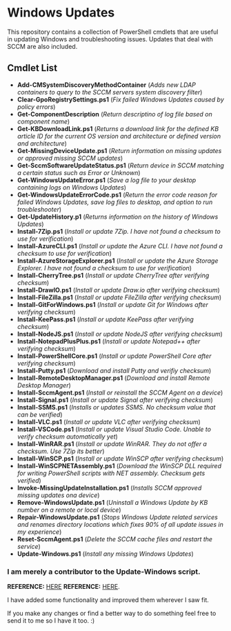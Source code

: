 # Windows Updates

This repository contains a collection of PowerShell cmdlets that are useful in updating Windows and troubleshooting issues. Updates that deal with SCCM are also included.


## Cmdlet List

- **Add-CMSystemDiscoveryMethodContainer** (*Adds new LDAP containers to query to the SCCM servers system discovery filter*)
- **Clear-GpoRegistrySettings.ps1** (*Fix failed Windows Updates caused by policy errors*)
- **Get-ComponentDescription** (*Return descriptino of log file based on component name*)
- **Get-KBDownloadLink.ps1** (*Returns a download link for the defined KB article ID for the current OS version and architecture or defined version and architecture*)
- **Get-MissingDeviceUpdate.ps1** (*Return information on missing updates or approved missing SCCM updates*)
- **Get-SccmSoftwareUpdateStatus.ps1** (*Return device in SCCM matching a certain status such as Error or Unknown*)
- **Get-WindowsUpdateError.ps1** (*Save a log file to your desktop containing logs on Windows Updates*)
- **Get-WindowsUpdateErrorCode.ps1** (*Return the error code reason for failed Windows Updates, save log files to desktop, and option to run troubleshooter*)
- **Get-UpdateHistory.p1** (*Returns information on the history of Windows Updates*)
- **Install-7Zip.ps1** (*Install or update 7Zip. I have not found a checksum to use for verification*)
- **Install-AzureCLI.ps1** (*Install or update the Azure CLI. I have not found a checksum to use for verification*)
- **Install-AzureStorageExplorer.ps1** (*Install or update the Azure Storage Explorer. I have not found a checksum to use for verification*)
- **Install-CherryTree.ps1** (*Install or update CherryTree after verifying checksum*)
- **Install-DrawIO.ps1** (*Install or update Draw.io after verifying checksum*)
- **Install-FileZilla.ps1** (*Install or update FileZilla after verifying checksum*)
- **Install-GitForWindows.ps1** (*Install or update Git for Windows after verifying checksum*)
- **Install-KeePass.ps1** (*Install or update KeePass after verifying checksum*)
- **Install-NodeJS.ps1** (*Install or update NodeJS after verifying checksum*)
- **Install-NotepadPlusPlus.ps1** (*Install or update Notepad++ after verifying checksum*)
- **Install-PowerShellCore.ps1** (*Install or update PowerShell Core after verifying checksum*)
- **Install-Putty.ps1** (*Download and install Putty and verifiy checksum*)
- **Install-RemoteDesktopManager.ps1** (*Download and install Remote Desktop Manager*)
- **Install-SccmAgent.ps1** (*Install or reinstall the SCCM Agent on a device*)
- **Install-Signal.ps1** (*Install or update Signal after verifying checksum*)
- **Install-SSMS.ps1** (*Installs or updates SSMS. No checksum value that can be verified*)
- **Install-VLC.ps1** (*Install or update VLC after verifying checksum*)
- **Install-VSCode.ps1** (*Install or update Visual Studio Code. Unable to verify checksum automatically yet*)
- **Install-WinRAR.ps1** (*Install or update WinRAR. They do not offer a checksum. Use 7Zip its better*)
- **Install-WinSCP.ps1** (*Install or update WinSCP after verifying checksum*)
- **Install-WinSCPNETAssembly.ps1** (*Download the WinSCP DLL required for writing PowerShell scripts with NET assembly. Checksum gets verified*)
- **Invoke-MissingUpdateInstallation.ps1** (*Installs SCCM approved missing updates ona device*)
- **Remove-WindowsUpdate.ps1** (*Uninstall a Windows Update by KB number on a remote or local device*)
- **Repair-WindowsUpdate.ps1** (*Stops Windows Update related services and renames directory locations which fixes 90% of all update issues in my experience*)
- **Reset-SccmAgent.ps1** (*Delete the SCCM cache files and restart the service*)
- **Update-Windows.ps1** (*Install any missing Windows Updates*)


### I am merely a contributor to the Update-Windows script. 

__REFERENCE:__ <a href="https://social.technet.microsoft.com/Forums/en-US/6f35129d-735d-4ca0-8cc4-786ae901e4f2/powershell-script-to-download-install-windows-updates?forum=winserverwsus">HERE</a> 
__REFERENCE:__ <a href="https://gallery.technet.microsoft.com/scriptcenter/Reset-WindowsUpdateps1-e0c5eb78">HERE</a>. 

I have added some functionality and improved them wherever I saw fit.

If you make any changes or find a better way to do something feel free to send it to me so I have it too. :)
